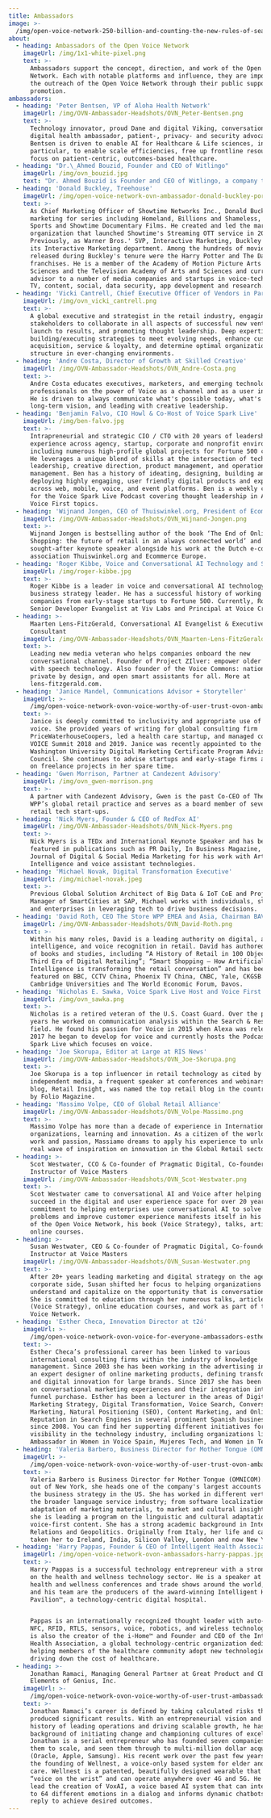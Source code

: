 ```yaml
---
title: Ambassadors
image: >-
  /img/open-voice-network-250-billion-and-counting-the-new-rules-of-search-by-voice-ovn-blog.jpg
about:
  - heading: Ambassadors of the Open Voice Network
    imageUrl: /img/1x1-white-pixel.png
    text: >-
      Ambassadors support the concept, direction, and work of the Open Voice
      Network. Each with notable platforms and influence, they are important to
      the outreach of the Open Voice Network through their public support and
      promotion.
ambassadors:
  - heading: 'Peter Bentsen, VP of Aloha Health Network'
    imageUrl: /img/OVN-Ambassador-Headshots/OVN_Peter-Bentsen.png
    text: >-
      Technology innovator, proud Dane and digital Viking, conversational AI and
      digital health ambassador, patient-, privacy- and security advocate; Peter
      Bentsen is driven to enable AI for Healthcare & Life sciences, in
      particular, to enable scale efficiencies, free up frontline resources to
      focus on patient-centric, outcomes-based healthcare.
  - heading: "Dr.\_Ahmed Bouzid, Founder and CEO of Witlingo"
    imageUrl: /img/ovn_bouzid.jpg
    text: "Dr. Ahmed Bouzid is Founder and CEO of Witlingo, a company that builds tools for publishing Voice First experiences, such as Alexa skills, Google actions, Bixby Capsules, Microcasts, and Audio streams. Prior to Witlingo, Dr. Bouzid was Head of Product at Amazon Alexa and VP of Product at Genesys. \_Dr. Bouzid is also an Editor at The Social Epistemology Review and Reply Collective and a contributing author at Opus Research. \_He holds 12 patents in Human Language Technology and was recognized as a “Speech Luminary” by Speech Technology Magazine and among the Top 11 Speech Technologists by Voicebot.ai."
  - heading: 'Donald Buckley, Treehouse'
    imageUrl: /img/open-voice-network-ovn-ambassador-donald-buckley-portrait.jpg
    text: >-
      As Chief Marketing Officer of Showtime Networks Inc., Donald Buckley led
      marketing for series including Homeland, Billions and Shameless, Showtime
      Sports and Showtime Documentary Films. He created and led the marketing
      organization that launched Showtime's Streaming OTT service in 2015.
      Previously, as Warner Bros.' SVP, Interactive Marketing, Buckley founded
      its Interactive Marketing department. Among the hundreds of movies
      released during Buckley's tenure were the Harry Potter and The Dark Knight
      franchises. He is a member of the Academy of Motion Picture Arts and
      Sciences and the Television Academy of Arts and Sciences and currently
      advisor to a number of media companies and startups in voice-tech, gaming,
      TV, content, social, data security, app development and research.
  - heading: 'Vicki Cantrell, Chief Executive Officer of Vendors in Partnership'
    imageUrl: /img/ovn_vicki_cantrell.png
    text: >-
      A global executive and strategist in the retail industry, engaging
      stakeholders to collaborate in all aspects of successful new ventures from
      launch to results, and promoting thought leadership. Deep expertise in
      building/executing strategies to meet evolving needs, enhance customer
      acquisition, service & loyalty, and determine optimal organizational
      structure in ever-changing environments.
  - heading: 'Andre Costa, Director of Growth at Skilled Creative'
    imageUrl: /img/OVN-Ambassador-Headshots/OVN_Andre-Costa.png
    text: >-
      Andre Costa educates executives, marketers, and emerging technology
      professionals on the power of Voice as a channel and as a user interface.
      He is driven to always communicate what's possible today, what's the
      long-term vision, and leading with creative leadership.
  - heading: 'Benjamin Falvo, CIO Howl & Co-Host of Voice Spark Live'
    imageUrl: /img/ben-falvo.jpg
    text: >-
      Intrapreneurial and strategic CIO / CTO with 20 years of leadership
      experience across agency, startup, corporate and nonprofit environments,
      including numerous high-profile global projects for Fortune 500 clients.
      He leverages a unique blend of skills at the intersection of technical
      leadership, creative direction, product management, and operations
      management. Ben has a history of ideating, designing, building and
      deploying highly engaging, user friendly digital products and experiences
      across web, mobile, voice, and event platforms. Ben is a weekly co-host
      for the Voice Spark Live Podcast covering thought leadership in AI and
      Voice First topics.
  - heading: 'Wijnand Jongen, CEO of Thuiswinkel.org, President of Ecommerce Europe'
    imageUrl: /img/OVN-Ambassador-Headshots/OVN_Wijnand-Jongen.png
    text: >-
      Wijnand Jongen is bestselling author of the book ‘The End of Online
      Shopping: the future of retail in an always connected world’ and highly
      sought-after keynote speaker alongside his work at the Dutch e-commerce
      association Thuiswinkel.org and Ecommerce Europe.
  - heading: 'Roger Kibbe, Voice and Conversational AI Technology and Strategy Leader'
    imageUrl: /img/roger-kibbe.jpg
    text: >-
      Roger Kibbe is a leader in voice and conversational AI technology and a
      business strategy leader. He has a successful history of working with
      companies from early-stage startups to Fortune 500. Currently, Roger is
      Senior Developer Evangelist at Viv Labs and Principal at Voice Craft.
  - heading: >-
      Maarten Lens-FitzGerald, Conversational AI Evangelist & Executive
      Consultant
    imageUrl: /img/OVN-Ambassador-Headshots/OVN_Maarten-Lens-FitzGerald.png
    text: >-
      Leading new media veteran who helps companies onboard the new
      conversational channel. Founder of Project ZIlver: empower older adults
      with speech technology. Also founder of the Voice Commons: national,
      private by design, and open smart assistants for all. More at
      lens-fitzgerald.com.
  - heading: 'Janice Mandel, Communications Advisor + Storyteller'
    imageUrl: >-
      /img/open-voice-network-ovon-voice-worthy-of-user-trust-ovon-ambassadors-janice-mandel.jpg
    text: >-
      Janice is deeply committed to inclusivity and appropriate use of data in
      voice. She provided years of writing for global consulting firm
      PriceWaterhouseCoopers, led a health care startup, and managed content for
      VOICE Summit 2018 and 2019. Janice was recently appointed to the George
      Washington University Digital Marketing Certificate Program Advisory
      Council. She continues to advise startups and early-stage firms and take
      on freelance projects in her spare time.
  - heading: 'Gwen Morrison, Partner at Candezent Advisory'
    imageUrl: /img/ovn_gwen-morrison.png
    text: >-
      A partner with Candezent Advisory, Gwen is the past Co-CEO of The Store,
      WPP’s global retail practice and serves as a board member of several
      retail tech start-ups. 
  - heading: 'Nick Myers, Founder & CEO of RedFox AI'
    imageUrl: /img/OVN-Ambassador-Headshots/OVN_Nick-Myers.png
    text: >-
      Nick Myers is a TEDx and International Keynote Speaker and has been
      featured in publications such as PR Daily, In Business Magazine, and the
      Journal of Digital & Social Media Marketing for his work with Artificial
      Intelligence and voice assistant technologies.
  - heading: 'Michael Novak, Digital Transformation Executive'
    imageUrl: /img/michael-novak.jpeg
    text: >-
      Previous Global Solution Architect of Big Data & IoT CoE and Project
      Manager of SmartCities at SAP, Michael works with individuals, startups
      and enterprises in leveraging tech to drive business decisions. 
  - heading: 'David Roth, CEO The Store WPP EMEA and Asia, Chairman BAV Group'
    imageUrl: /img/OVN-Ambassador-Headshots/OVN_David-Roth.png
    text: >-
      Within his many roles, David is a leading authority on digital, artificial
      intelligence, and voice recognition in retail. David has authored a number
      of books and studies, including “A History of Retail in 100 Objects”; “The
      Third Era of Digital Retailing”; “Smart Shopping – How Artificial
      Intelligence is transforming the retail conversation” and has been
      featured on BBC, CCTV China, Phoenix TV China, CNBC, Yale, CKGSB and
      Cambridge Universities and The World Economic Forum, Davos.
  - heading: 'Nicholas E. Sawka, Voice Spark Live Host and Voice First Influencer'
    imageUrl: /img/ovn_sawka.png
    text: >-
      Nicholas is a retired veteran of the U.S. Coast Guard. Over the past 12
      years he worked on communication analysis within the Search & Rescue
      field. He found his passion for Voice in 2015 when Alexa was released. In
      2017 he began to develop for voice and currently hosts the Podcast Voice
      Spark Live which focuses on voice.
  - heading: 'Joe Skorupa, Editor at Large at RIS News'
    imageUrl: /img/OVN-Ambassador-Headshots/OVN_Joe-Skorupa.png
    text: >-
      Joe Skorupa is a top influencer in retail technology as cited by
      independent media, a frequent speaker at conferences and webinars, and his
      blog, Retail Insight, was named the top retail blog in the country in 2019
      by Folio Magazine.
  - heading: 'Massimo Volpe, CEO of Global Retail Alliance'
    imageUrl: /img/OVN-Ambassador-Headshots/OVN_Volpe-Massimo.png
    text: >-
      Massimo Volpe has more than a decade of experience in International Retail
      organizations, learning and innovation. As a citizen of the world, for
      work and passion, Massiamo dreams to apply his experience to unleash a
      real wave of inspiration on innovation in the Global Retail sector.
  - heading: >-
      Scot Westwater, CCO & Co-founder of Pragmatic Digital, Co-founder &
      Instructor of Voice Masters
    imageUrl: /img/OVN-Ambassador-Headshots/OVN_Scot-Westwater.png
    text: >-
      Scot Westwater came to conversational AI and Voice after helping clients
      succeed in the digital and user experience space for over 20 years. His
      commitment to helping enterprises use conversational AI to solve business
      problems and improve customer experience manifests itself in his support
      of the Open Voice Network, his book (Voice Strategy), talks, articles, and
      online courses.
  - heading: >-
      Susan Westwater, CEO & Co-founder of Pragmatic Digital, Co-founder of
      Instructor at Voice Masters
    imageUrl: /img/OVN-Ambassador-Headshots/OVN_Susan-Westwater.png
    text: >-
      After 20+ years leading marketing and digital strategy on the agency and
      corporate side, Susan shifted her focus to helping organizations
      understand and capitalize on the opportunity that is conversational AI.
      She is committed to education through her numerous talks, articles, book
      (Voice Strategy), online education courses, and work as part of the Open
      Voice Network.
  - heading: 'Esther Checa, Innovation Director at t2ó'
    imageUrl: >-
      /img/open-voice-network-ovon-voice-for-everyone-ambassadors-esther-checa-alta.jpg
    text: >-
      Esther Checa’s professional career has been linked to various
      international consulting firms within the industry of knowledge
      management. Since 2003 she has been working in the advertising industry as
      an expert designer of online marketing products, defining transformation
      and digital innovation for large brands. Since 2017 she has been working
      on conversational marketing experiences and their integration into a
      funnel purchase. Esther has been a lecturer in the areas of Digital
      Marketing Strategy, Digital Transformation, Voice Search, Conversational
      Marketing, Natural Positioning (SEO), Content Marketing, and Online
      Reputation in Search Engines in several prominent Spanish business schools
      since 2008. You can find her supporting different initiatives for women’s
      visibility in the technology industry, including organizations like
      Ambassador in Women in Voice Spain, Mujeres Tech, and Women in Tech Spain.
  - heading: 'Valeria Barbero, Business Director for Mother Tongue (OMNICOM)'
    imageUrl: >-
      /img/open-voice-network-ovon-voice-worthy-of-user-trust-ovon-ambassadors-valeria-barbero.png
    text: >-
      Valeria Barbero is Business Director for Mother Tongue (OMNICOM). Based
      out of New York, she heads one of the company's largest accounts and leads
      the business strategy in the US. She has worked in different verticals in
      the broader language service industry; from software localization, to the
      adaptation of marketing materials, to market and cultural insights. Lately
      she is leading a program on the linguistic and cultural adaptation of
      voice-first content. She has a strong academic background in International
      Relations and Geopolitics. Originally from Italy, her life and career have
      taken her to Ireland, India, Silicon Valley, London and now New York.
  - heading: 'Harry Pappas, Founder & CEO of Intelligent Health Association'
    imageUrl: /img/open-voice-network-ovon-ambassadors-harry-pappas.jpg
    text: >-
      Harry Pappas is a successful technology entrepreneur with a strong focus
      on the health and wellness technology sector. He is a speaker at many
      health and wellness conferences and trade shows around the world, and he
      and his team are the producers of the award-winning Intelligent Health
      Pavilion™, a technology-centric digital hospital.


      Pappas is an internationally recognized thought leader with auto-ID, BLE,
      NFC, RFID, RTLS, sensors, voice, robotics, and wireless technologies. He
      is also the creator of the i-Home™ and Founder and CEO of the Intelligent
      Health Association, a global technology-centric organization dedicated to
      helping members of the healthcare community adopt new technologies while
      driving down the cost of healthcare.
  - heading: >-
      Jonathan Ramaci, Managing General Partner at Great Product and CEO at
      Elements of Genius, Inc.
    imageUrl: >-
      /img/open-voice-network-ovon-voice-worthy-of-user-trust-ambassadors-jonathan-ramaci.jpeg
    text: >-
      Jonathan Ramaci’s career is defined by taking calculated risks that have
      produced significant results. With an entrepreneurial vision and a solid
      history of leading operations and driving scalable growth, he has a
      background of initiating change and championing cultures of excellence.
      Jonathan is a serial entrepreneur who has founded seven companies, grown
      them to scale, and seen them through to multi-million dollar acquisitions
      (Oracle, Apple, Samsung). His recent work over the past few years includes
      the founding of Wellnest, a voice-only based system for elder and patient
      care. Wellnest is a patented, beautifully designed wearable that puts
      “voice on the wrist” and can operate anywhere over 4G and 5G. He has also
      lead the creation of VoxAI, a voice based AI system that can interpret up
      to 64 different emotions in a dialog and informs dynamic chatbots how to
      reply to achieve desired outcomes.
---
```


